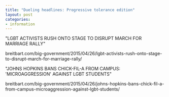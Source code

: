 ```yaml
---
title: "Dueling headlines: Progressive tolerance edition"
layout: post
categories:
- information
---
```


"LGBT ACTIVISTS RUSH ONTO STAGE TO DISRUPT MARCH FOR MARRIAGE RALLY"

breitbart.com/big-government/2015/04/26/lgbt-activists-rush-onto-stage-to-disrupt-march-for-marriage-rally/

"JOHNS HOPKINS BANS CHICK-FIL-A FROM CAMPUS: 'MICROAGGRESSION' AGAINST LGBT STUDENTS"

breitbart.com/big-government/2015/04/26/johns-hopkins-bans-chick-fil-a-from-campus-microaggression-against-lgbt-students/